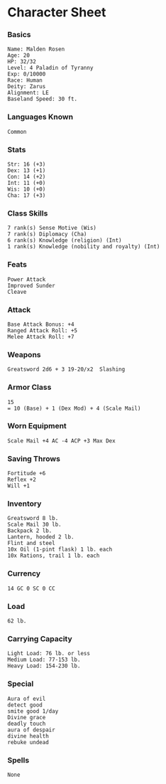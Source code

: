 # Character Sheet

### Basics

    Name: Malden Rosen
    Age: 20
    HP: 32/32
    Level: 4 Paladin of Tyranny
    Exp: 0/10000
    Race: Human
    Deity: Zarus
    Alignment: LE
    Baseland Speed: 30 ft.
    
### Languages Known

    Common
 
### Stats

    Str: 16 (+3)
    Dex: 13 (+1)
    Con: 14 (+2)
    Int: 11 (+0)
    Wis: 10 (+0)
    Cha: 17 (+3)

### Class Skills

    7 rank(s) Sense Motive (Wis)
    7 rank(s) Diplomacy (Cha)
    6 rank(s) Knowledge (religion) (Int)
    1 rank(s) Knowledge (nobility and royalty) (Int)
    
### Feats

    Power Attack
    Improved Sunder
    Cleave
    
### Attack

    Base Attack Bonus: +4
    Ranged Attack Roll: +5
    Melee Attack Roll: +7
    
### Weapons

    Greatsword 2d6 + 3 19-20/x2  Slashing
 
### Armor Class
    
    15 
    = 10 (Base) + 1 (Dex Mod) + 4 (Scale Mail)
    
### Worn Equipment

    Scale Mail +4 AC -4 ACP +3 Max Dex
    
### Saving Throws

    Fortitude +6
    Reflex +2
    Will +1
    
### Inventory   

    Greatsword 8 lb.
    Scale Mail 30 lb.
    Backpack 2 lb.
    Lantern, hooded 2 lb.
    Flint and steel
    10x Oil (1-pint flask) 1 lb. each
    10x Rations, trail 1 lb. each

### Currency
 
    14 GC 0 SC 0 CC

### Load

    62 lb.

### Carrying Capacity
   
    Light Load: 76 lb. or less
    Medium Load: 77-153 lb.
    Heavy Load: 154-230 lb.
    
### Special
    
    Aura of evil
    detect good
    smite good 1/day
    Divine grace
    deadly touch
    aura of despair
    divine health
    rebuke undead

### Spells

    None












    
